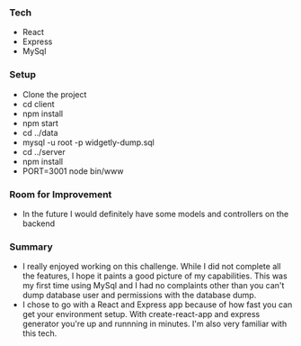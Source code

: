 ### Tech

* React
* Express
* MySql

### Setup

* Clone the project
* cd client
* npm install
* npm start
* cd ../data
* mysql -u root -p widgetly-dump.sql
* cd ../server
* npm install
* PORT=3001 node bin/www

### Room for Improvement

* In the future I would definitely have some models and controllers on the backend

### Summary

* I really enjoyed working on this challenge. While I did not complete all the features, I hope it paints a good picture of my capabilities. This was my first time using MySql and I had no complaints other than you can't dump database user and permissions with the database dump.
* I chose to go with a React and Express app because of how fast you can get your environment setup. With create-react-app and express generator you're up and runnning in minutes. I'm also very familiar with this tech.
